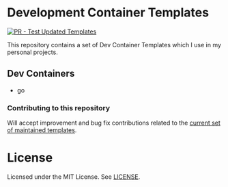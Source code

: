 # Development Container Templates

[![PR - Test Updated Templates](https://github.com/ihabsoliman/devcontainers/actions/workflows/test-pr.yml/badge.svg?branch=main)](https://github.com/ihabsoliman/devcontainers/actions/workflows/test-pr.yml)

This repository contains a set of Dev Container Templates which I use in my personal projects.

## Dev Containers

- go

### Contributing to this repository

Will accept improvement and bug fix contributions related to the
[current set of maintained templates](./src).

# License
Licensed under the MIT License. See [LICENSE](LICENSE).

